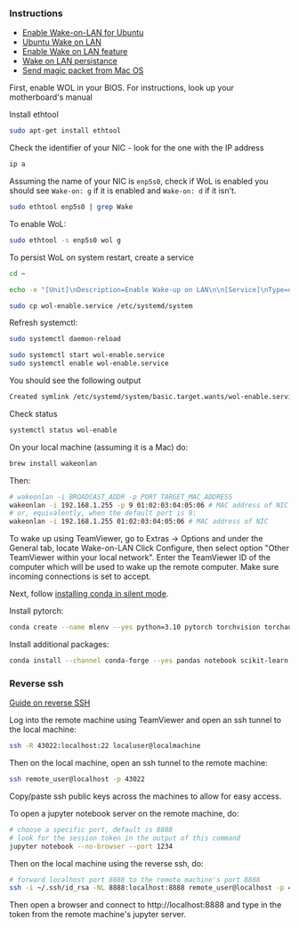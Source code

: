 ### Instructions
* [Enable Wake-on-LAN for Ubuntu](https://www.maketecheasier.com/enable-wake-on-lan-ubuntu/)
* [Ubuntu Wake on LAN](https://help.ubuntu.com/community/WakeOnLan)
* [Enable Wake on LAN feature](https://www.golinuxcloud.com/wake-on-lan-ubuntu/#Enable_Wake_on_Lan_Feature)
* [Wake on LAN persistance](https://ubuntu-mate.community/t/wake-on-lan-persistance-issues-22-04/25600/2)
* [Send magic packet from Mac OS](https://apple.stackexchange.com/questions/95246/wake-other-computers-from-mac-osx#229596)

First, enable WOL in your BIOS. For instructions, look up your motherboard's manual

Install ethtool
```bash
sudo apt-get install ethtool
```

Check the identifier of your NIC - look for the one with the IP address
```bash
ip a
```

Assuming the name of your NIC is `enp5s0`, check if WoL is enabled you should see `Wake-on: g` if it is enabled and `Wake-on: d` if it isn't.

```bash
sudo ethtool enp5s0 | grep Wake
```

To enable WoL:
```bash
sudo ethtool -s enp5s0 wol g
```

To persist WoL on system restart, create a service
```bash
cd ~

echo -e "[Unit]\nDescription=Enable Wake-up on LAN\n\n[Service]\nType=oneshot\nExecStart=$(which ethtool) -s enp5s0 wol g\n\n[Install]\nWantedBy=basic.target" > wol-enable.service

sudo cp wol-enable.service /etc/systemd/system
```

Refresh systemctl:
```bash
sudo systemctl daemon-reload

sudo systemctl start wol-enable.service 
sudo systemctl enable wol-enable.service
```

You should see the following output
```bash
Created symlink /etc/systemd/system/basic.target.wants/wol-enable.service → /etc/systemd/system/wol-enable.service.
```

Check status
```bash
systemctl status wol-enable
```

On your local machine (assuming it is a Mac) do:
```bash
brew install wakeonlan
```

Then:
```bash
# wakeonlan -i BROADCAST_ADDR -p PORT TARGET_MAC_ADDRESS
wakeonlan -i 192.168.1.255 -p 9 01:02:03:04:05:06 # MAC address of NIC
# or, equivalently, when the default port is 9:
wakeonlan -i 192.168.1.255 01:02:03:04:05:06 # MAC address of NIC
```

To wake up using TeamViewer, go to Extras -> Options and under the General tab, locate Wake-on-LAN
Click Configure, then select option "Other TeamViewer within your local network".
Enter the TeamViewer ID of the computer which will be used to wake up the remote computer.
Make sure incoming connections is set to accept.


Next, follow [installing conda in silent mode](https://docs.anaconda.com/anaconda/install/silent-mode/).

Install pytorch:
```bash
conda create --name mlenv --yes python=3.10 pytorch torchvision torchaudio pytorch-cuda=11.6 -c pytorch -c nvidia
```

Install additional packages:
```bash
conda install --channel conda-forge --yes pandas notebook scikit-learn
```

### Reverse ssh

[Guide on reverse SSH](https://www.howtogeek.com/428413/what-is-reverse-ssh-tunneling-and-how-to-use-it/)

Log into the remote machine using TeamViewer and open an ssh tunnel to the local machine:

```bash
ssh -R 43022:localhost:22 localuser@localmachine
```

Then on the local machine, open an ssh tunnel to the remote machine:

```bash
ssh remote_user@localhost -p 43022
```

Copy/paste ssh public keys across the machines to allow for easy access.

To open a jupyter notebook server on the remote machine, do:

```bash
# choose a specific port, default is 8888
# look for the session token in the output of this command
jupyter notebook --no-browser --port 1234
```

Then on the local machine using the reverse ssh, do:

```bash
# forward localhost port 8888 to the remote machine's port 8888
ssh -i ~/.ssh/id_rsa -NL 8888:localhost:8888 remote_user@localhost -p 43022
```

Then open a browser and connect to http://localhost:8888 and type in the token from the remote machine's jupyter server.
